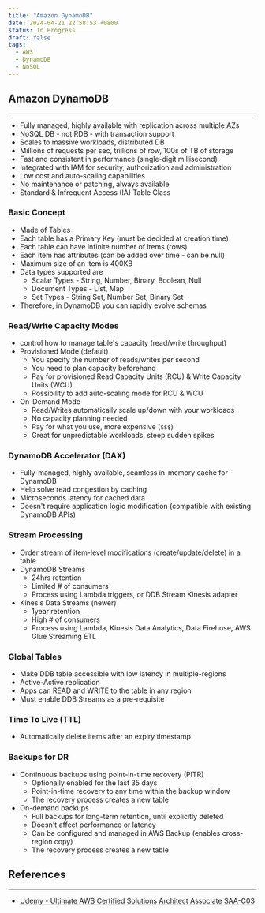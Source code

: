 ```yaml
---
title: "Amazon DynamoDB"
date: 2024-04-21 22:58:53 +0800
status: In Progress
draft: false
tags:
  - AWS
  - DynamoDB
  - NoSQL
---
```

## Amazon DynamoDB
---
- Fully managed, highly available with replication across multiple AZs
- NoSQL DB - not RDB - with transaction support
- Scales to massive workloads, distributed DB
- Millions of requests per sec, trillions of row, 100s of TB of storage
- Fast and consistent in performance (single-digit millisecond)
- Integrated with IAM for security, authorization and administration
- Low cost and auto-scaling capabilities
- No maintenance or patching, always available
- Standard & Infrequent Access (IA) Table Class

### Basic Concept
- Made of Tables
- Each table has a Primary Key (must be decided at creation time)
- Each table can have infinite number of items (rows)
- Each item has attributes (can be added over time - can be null)
- Maximum size of an item is 400KB
- Data types supported are
    - Scalar Types - String, Number, Binary, Boolean, Null
    - Document Types - List, Map
    - Set Types - String Set, Number Set, Binary Set
- Therefore, in DynamoDB you can rapidly evolve schemas

### Read/Write Capacity Modes
- control how to manage table's capacity (read/write throughput)
- Provisioned Mode (default)
    - You specify the number of reads/writes per second
    - You need to plan capacity beforehand
    - Pay for provisioned Read Capacity Units (RCU) & Write Capacity Units (WCU)
    - Possibility to add auto-scaling mode for RCU & WCU
- On-Demand Mode
    - Read/Writes automatically scale up/down with your workloads
    - No capacity planning needed
    - Pay for what you use, more expensive (`$$$`)
    - Great for unpredictable workloads, steep sudden spikes

### DynamoDB Accelerator (DAX)
- Fully-managed, highly available, seamless in-memory cache for DynamoDB
- Help solve read congestion by caching
- Microseconds latency for cached data
- Doesn't require application logic modification (compatible with existing DynamoDB APIs)

### Stream Processing
- Order stream of item-level modifications (create/update/delete) in a table
- DynamoDB Streams
	- 24hrs retention
	- Limited # of consumers
	- Process using Lambda triggers, or DDB Stream Kinesis adapter
- Kinesis Data Streams (newer)
	- 1year retention
	- High # of consumers
	- Process using Lambda, Kinesis Data Analytics, Data Firehose, AWS Glue Streaming ETL

### Global Tables
- Make DDB table accessible with low latency in multiple-regions
- Active-Active replication
- Apps can READ and WRITE to the table in any region
- Must enable DDB Streams as a pre-requisite

### Time To Live (TTL)
- Automatically delete items after an expiry timestamp

### Backups for DR
- Continuous backups using point-in-time recovery (PITR)
	- Optionally enabled for the last 35 days
	- Point-in-time recovery to any time within the backup window
	- The recovery process creates a new table
- On-demand backups
	- Full backups for long-term retention, until explicitly deleted
	- Doesn't affect performance or latency
	- Can be configured and managed in AWS Backup (enables cross-region copy)
	- The recovery process creates a new table

## References
---
- [Udemy - Ultimate AWS Certified Solutions Architect Associate SAA-C03](https://www.udemy.com/course/aws-certified-solutions-architect-associate-saa-c03)
